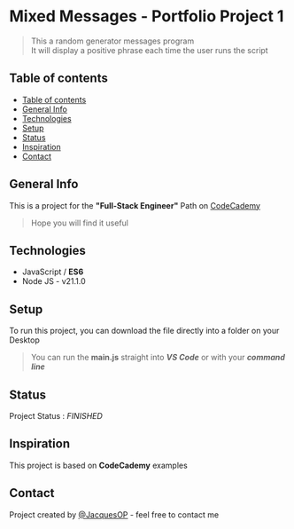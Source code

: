 # Mixed Messages - Portfolio Project 1

> This a random generator messages program <br>
> It will display a positive phrase each time the user runs the script

## Table of contents

  - [Table of contents](#table-of-contents)
  - [General Info](#general-info)
  - [Technologies](#technologies)
  - [Setup](#setup)
  - [Status](#status)
  - [Inspiration](#inspiration)
  - [Contact](#contact)

## General Info

This is a project for the **"Full-Stack Engineer"** Path on [CodeCademy](https://www.codecademy.com/learn)<br>
> Hope you will find it useful

## Technologies

* JavaScript / **ES6**
* Node JS - v21.1.0

## Setup

To run this project, you can download the file directly into a folder on your Desktop<br>
> You can run the **main.js** straight into _**VS Code**_ or with your _**command line**_

## Status

Project Status : _FINISHED_

## Inspiration

This project is based on **CodeCademy** examples

## Contact

Project created by [@JacquesOP](https://github.com/JacquesOP) - feel free to contact me

